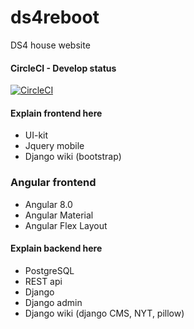# ds4reboot
DS4 house website

#### CircleCI - Develop status
[![CircleCI](https://circleci.com/gh/studentenhuisDS4/ds4reboot/tree/develop.svg?style=svg)](https://circleci.com/gh/studentenhuisDS4/ds4reboot/tree/develop)

#### Explain frontend here
- UI-kit
- Jquery mobile
- Django wiki (bootstrap)

### Angular frontend
- Angular 8.0
- Angular Material
- Angular Flex Layout

#### Explain backend here
- PostgreSQL
- REST api
- Django 
- Django admin
- Django wiki (django CMS, NYT, pillow)
